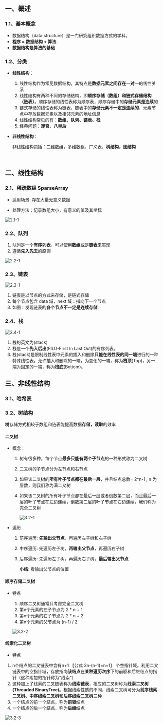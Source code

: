 ## 一、概述

### 1.1、基本概念

* 数据结构（data structure）是一门研究组织数据方式的学科。
* **程序 = 数据结构 + 算法**
* **数据结构是算法的基础**

### 1.2、分类

- __线性结构__：
  1. 线性结构作为常见数据结构，其特点是**数据元素之间存在一对一**的线性关系
  2. 线性结构有两种不同的存储结构，即**顺序存储（数组）和链式存储结构（链表）**。顺序存储的线性表称为顺序表，顺序存储中的**存储元素是连续**的
  3. 链式存储的线性表称为链表，链表中的**存储元素不一定是连续的**，元素节点中存放数据元素以及相邻元素的地址信息
  4. 线性结构常见的有：**数组、队列、链表、栈**
  5. 经典问题：**迷宫**，**八皇后**

- __非线性结构__：

  非线性结构包括：二维数组，多维数组，广义表，**树结构，图结构**

​	



## 二、线性结构

### 2.1、稀疏数组 SparseArray

* 适用场景: 存在大量无意义数据

* 处理方法：记录数组大小，有意义的值及其坐标

![2.1-1](./images/2.1-1.png)



### 2.2、队列

1. 队列是一个**有序列表**，可以使用**数组**或是**链表**来实现
2. 遵循**先入先去**的原则

![2.2-1](./images/2.2-1.jpg)



### 2.3、链表

![2.3-1](./images/2.3-1.png)  

1. 链表是以节点的方式来存储，是链式存储
2. 每个节点包含 data 域，next 域：指向下一个节点
3. 如图：发现链表的**各个节点不一定是连续存储**.



### 2.4、栈

![2.4-1](./images/2.4-1.jpg)

1. 栈的英文为(stack)
2. 栈是一个**先入后出**(FILO-First In Last Out)的有序列表。
3. 栈(stack)是限制线性表中元素的插入和删除**只能在线性表的同一端**进行的一种特殊线性表。允许插入和删除的一端，为变化的一端，称为**栈顶**(Top)，另一端为固定的一端，称为**栈底**(Bottom)。





## 三、非线性结构

### 3.1、哈希表



### 3.2、树结构

**树**存储方式相较于数组和链表能提高数据**存储，读取**的效率

#### 二叉树

- 概念：

  1. 树有很多种，每个节点**最多只能有两个子节点**的一种形式称为二叉树

  2. 二叉树的子节点分为左节点和右节点

  3. 如果该二叉树的**所有叶子节点都在最后一层**，并且结点总数= 2^n-1 , n 为层数，则我们称为满二叉树

  4. 如果该二叉树的所有叶子节点都在最后一层或者倒数第二层，而且最后一层的叶子节点在左边连续，倒数第二层的叶子节点在右边连续，我们称为完全二叉树

     ![3.2-1](./images/3.2-1.jpg)

- 遍历

  1. 前序遍历: **先输出父节点**，再遍历左子树和右子树

  2. 中序遍历: 先遍历左子树，**再输出父节点**，再遍历右子树

  3. 后序遍历: 先遍历左子树，再遍历右子树，**最后输出父节点**

     **小结**: 看输出父节点的位置



#### 顺序存储二叉树

* 特点

  1. 顺序二叉树通常只考虑完全二叉树
  2. 第n个元素的左子节点为  2 * n + 1 
  3. 第n个元素的右子节点为  2 * n + 2
  4. 第n个元素的父节点为  (n-1) / 2

  ![3.2-2](./images/3.2-2.png)



#### 线索化二叉树

*   特点

  1. n个结点的二叉链表中含有n+1  【公式 2n-(n-1)=n+1】 个空指针域。利用二叉链表中的空指针域，存放指向**该结点**在**某种遍历次序**下的前驱和后继结点的指针（这种附加的指针称为"线索"）
  2. 这种加上了线索的二叉链表称为**线索链表**，相应的二叉树称为**线索二叉树(Threaded BinaryTree)**。根据线索性质的不同，线索二叉树可分为**前序线索二叉树、中序线索二叉树**和**后序线索二叉树**三种
  3. 一个结点的前一个结点，称为**前驱**结点
  4. 一个结点的后一个结点，称为**后继**结点

  ![3.2-3](./images/3.2-3.png)



  





